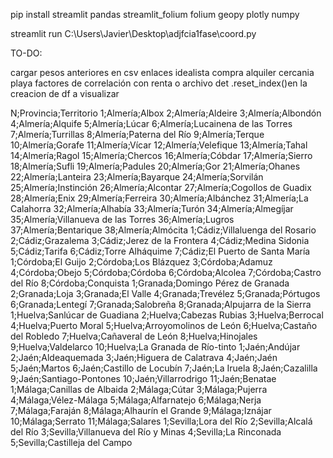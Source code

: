 pip install streamlit pandas streamlit_folium folium geopy plotly numpy 


streamlit run C:\Users\Javier\Desktop\adjfcia1fase\coord.py 


TO-DO:

cargar pesos anteriores en csv
enlaces idealista compra alquiler
cercania playa
factores de correlación con renta o archivo det
.reset_index()en la creacion de df a visualizar



N;Provincia;Territorio
1;Almería;Albox
2;Almería;Aldeire
3;Almería;Albondón
4;Almería;Alquife
5;Almería;Lúcar
6;Almería;Lucainena de las Torres
7;Almería;Turrillas
8;Almería;Paterna del Río
9;Almería;Terque
10;Almería;Gorafe
11;Almería;Vícar
12;Almería;Velefique
13;Almería;Tahal
14;Almería;Ragol
15;Almería;Chercos
16;Almería;Cóbdar
17;Almería;Sierro
18;Almería;Sufli
19;Almería;Padules
20;Almería;Gor
21;Almería;Ohanes
22;Almería;Lanteira
23;Almería;Bayarque
24;Almería;Sorvilán
25;Almería;Instinción
26;Almería;Alcontar
27;Almería;Cogollos de Guadix
28;Almería;Enix
29;Almería;Ferreira
30;Almería;Albánchez
31;Almería;La Calahorra
32;Almería;Alhabía
33;Almería;Turón
34;Almería;Almegíjar
35;Almería;Villanueva de las Torres
36;Almería;Lugros
37;Almería;Bentarique
38;Almería;Almócita
1;Cádiz;Villaluenga del Rosario
2;Cádiz;Grazalema
3;Cádiz;Jerez de la Frontera
4;Cádiz;Medina Sidonia
5;Cádiz;Tarifa
6;Cádiz;Torre Alháquime
7;Cádiz;El Puerto de Santa María
1;Córdoba;El Guijo
2;Córdoba;Los Blázquez
3;Córdoba;Adamuz
4;Córdoba;Obejo
5;Córdoba;Córdoba
6;Córdoba;Alcolea
7;Córdoba;Castro del Río
8;Córdoba;Conquista
1;Granada;Domingo Pérez de Granada
2;Granada;Loja
3;Granada;El Valle
4;Granada;Trevélez
5;Granada;Pórtugos
6;Granada;Lentegí
7;Granada;Salobreña
8;Granada;Alpujarra de la Sierra
1;Huelva;Sanlúcar de Guadiana
2;Huelva;Cabezas Rubias
3;Huelva;Berrocal
4;Huelva;Puerto Moral
5;Huelva;Arroyomolinos de León
6;Huelva;Castaño del Robledo
7;Huelva;Cañaveral de León
8;Huelva;Hinojales
9;Huelva;Valdelarco
10;Huelva;La Granada de Río-tinto
1;Jaén;Andújar
2;Jaén;Aldeaquemada
3;Jaén;Higuera de Calatrava
4;Jaén;Jaén
5;Jaén;Martos
6;Jaén;Castillo de Locubín
7;Jaén;La Iruela
8;Jaén;Cazalilla
9;Jaén;Santiago-Pontones
10;Jaén;Villarrodrigo
11;Jaén;Benatae
1;Málaga;Canillas de Albaida
2;Málaga;Cútar
3;Málaga;Pujerra
4;Málaga;Vélez-Málaga
5;Málaga;Alfarnatejo
6;Málaga;Nerja
7;Málaga;Faraján
8;Málaga;Alhaurín el Grande
9;Málaga;Iznájar
10;Málaga;Serrato
11;Málaga;Salares
1;Sevilla;Lora del Río
2;Sevilla;Alcalá del Río
3;Sevilla;Villanueva del Río y Minas
4;Sevilla;La Rinconada
5;Sevilla;Castilleja del Campo
